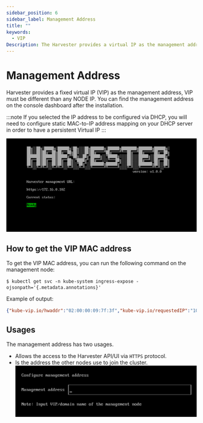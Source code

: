 ```yaml
---
sidebar_position: 6
sidebar_label: Management Address
title: ""
keywords:
  - VIP
Description: The Harvester provides a virtual IP as the management address.
---
```


# Management Address
Harvester provides a fixed virtual IP (VIP) as the management address, VIP must be different than any NODE IP.  You can find the management address on the console dashboard after the installation.

:::note
If you selected the IP address to be configured via DHCP, you will need to configure static MAC-to-IP address mapping on your DHCP server in order to have a persistent Virtual IP
:::

![](./assets/iso-installed.png)

## How to get the VIP MAC address

To get the VIP MAC address, you can run the following command on the management node:
```shell
$ kubectl get svc -n kube-system ingress-expose -ojsonpath='{.metadata.annotations}'
```

Example of output:
```json
{"kube-vip.io/hwaddr":"02:00:00:09:7f:3f","kube-vip.io/requestedIP":"10.84.102.31"}
```

## Usages
The management address has two usages.

- Allows the access to the Harvester API/UI via `HTTPS` protocol.
- Is the address the other nodes use to join the cluster.
  ![](./assets/configure-management-address.png)

